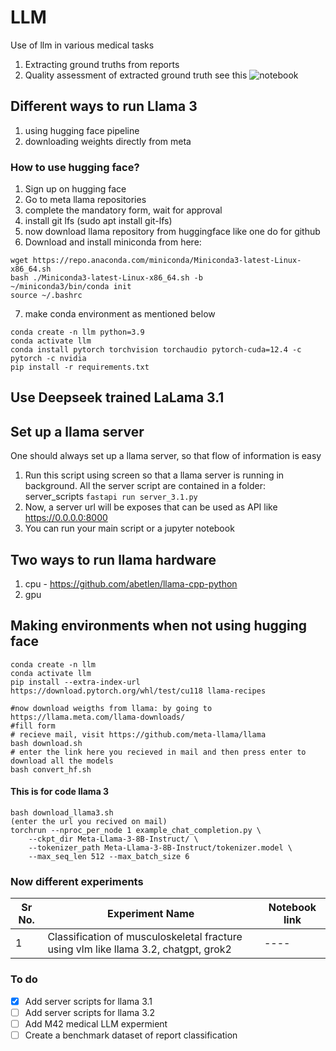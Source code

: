 # LLM
Use of llm in various medical tasks
1. Extracting ground truths from reports
2. Quality assessment of extracted ground truth see this ![notebook](/notebooks/quality_assesmment.ipynb)

## Different ways to run Llama 3
1. using hugging face pipeline
2. downloading weights directly from meta


### How to use hugging face?
1. Sign up on hugging face
2. Go to meta llama repositories
3. complete the mandatory form, wait for approval
4. install git lfs (sudo apt install git-lfs)
5. now download llama repository from huggingface like one do for github
6. Download and install miniconda from here:
```
wget https://repo.anaconda.com/miniconda/Miniconda3-latest-Linux-x86_64.sh
bash ./Miniconda3-latest-Linux-x86_64.sh -b
~/miniconda3/bin/conda init
source ~/.bashrc
```
7. make conda environment as mentioned below
```
conda create -n llm python=3.9
conda activate llm
conda install pytorch torchvision torchaudio pytorch-cuda=12.4 -c pytorch -c nvidia
pip install -r requirements.txt

```


## Use Deepseek trained LaLama 3.1


## Set up a llama server
One should always set up a llama server, so that flow of information is easy
1. Run this script using screen so that a llama server is running in background. All the server script are contained in a folder: server_scripts
`fastapi run server_3.1.py`
2. Now, a server url will be exposes that can be used as API like https://0.0.0.0:8000
3. You can run your main script or a jupyter notebook 



## Two ways to run llama hardware
1. cpu - https://github.com/abetlen/llama-cpp-python
2. gpu

## Making environments when not using hugging face
```
conda create -n llm
conda activate llm
pip install --extra-index-url https://download.pytorch.org/whl/test/cu118 llama-recipes

#now download weigths from llama: by going to https://llama.meta.com/llama-downloads/
#fill form
# recieve mail, visit https://github.com/meta-llama/llama
bash download.sh
# enter the link here you recieved in mail and then press enter to download all the models
bash convert_hf.sh
```

#### This is for code llama 3
```
bash download_llama3.sh
(enter the url you recived on mail)
torchrun --nproc_per_node 1 example_chat_completion.py \
    --ckpt_dir Meta-Llama-3-8B-Instruct/ \
    --tokenizer_path Meta-Llama-3-8B-Instruct/tokenizer.model \
    --max_seq_len 512 --max_batch_size 6
```


### Now different experiments

| Sr No. | Experiment Name | Notebook link |
| ------ | --------------- | ------------- |
| 1      | Classification of musculoskeletal fracture using vlm like llama 3.2, chatgpt, grok2 | ---- |


### To do
- [x] Add server scripts for llama 3.1
- [ ] Add server scripts for llama 3.2
- [ ] Add M42 medical LLM expermient
- [ ] Create a benchmark dataset of report classification
